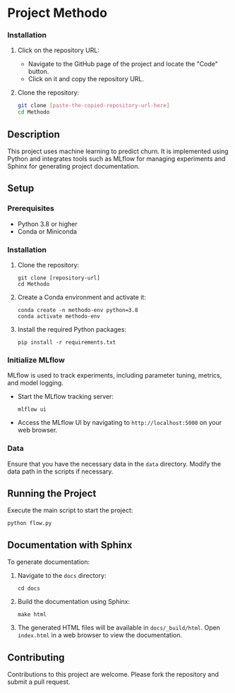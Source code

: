 
# Project Methodo

### Installation

1. Click on the repository URL:
   - Navigate to the GitHub page of the project and locate the "Code" button.
   - Click on it and copy the repository URL.

2. Clone the repository:
   ```bash
   git clone [paste-the-copied-repository-url-here]
   cd Methodo

## Description
This project uses machine learning to predict churn. It is implemented using Python and integrates tools such as MLflow for managing experiments and Sphinx for generating project documentation.

## Setup
### Prerequisites
- Python 3.8 or higher
- Conda or Miniconda

### Installation
1. Clone the repository:
   ```
   git clone [repository-url]
   cd Methodo
   ```

2. Create a Conda environment and activate it:
   ```
   conda create -n methodo-env python=3.8
   conda activate methodo-env
   ```

3. Install the required Python packages:
   ```
   pip install -r requirements.txt
   ```

### Initialize MLflow
MLflow is used to track experiments, including parameter tuning, metrics, and model logging.
- Start the MLflow tracking server:
  ```
  mlflow ui
  ```
- Access the MLflow UI by navigating to `http://localhost:5000` on your web browser.

### Data
Ensure that you have the necessary data in the `data` directory. Modify the data path in the scripts if necessary.

## Running the Project
Execute the main script to start the project:
```
python flow.py
```

## Documentation with Sphinx
To generate documentation:
1. Navigate to the `docs` directory:
   ```
   cd docs
   ```
2. Build the documentation using Sphinx:
   ```
   make html
   ```
3. The generated HTML files will be available in `docs/_build/html`. Open `index.html` in a web browser to view the documentation.

## Contributing
Contributions to this project are welcome. Please fork the repository and submit a pull request.
